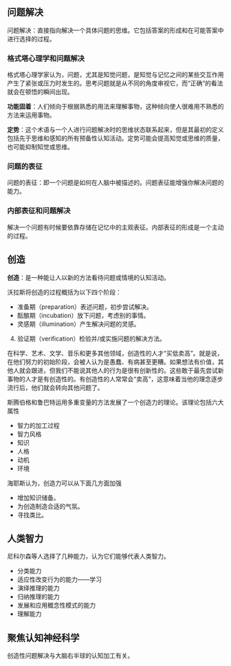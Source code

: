 ## 问题解决

问题解决：直接指向解决一个具体问题的思维。它包括答案的形成和在可能答案中进行选择的过程。

### 格式塔心理学和问题解决

格式塔心理学家认为，问题，尤其是知觉问题，是知觉与记忆之间的某些交互作用产生了紧张或压力时发生的。思考问题就是从不同的角度审视它，而“正确”的看法就会在顿悟的瞬间出现。

**功能固着**：人们倾向于根据熟悉的用法来理解事物，这种倾向使人很难用不熟悉的方法来运用事物。

**定势**：这个术语与一个人进行问题解决时的思维状态联系起来，但是其最初的定义包括先于思维和感知的所有预备性认知活动。定势可能会提高知觉或思维的质量，也可能抑制知觉或思维。



### 问题的表征

问题的表征：即一个问题是如何在人脑中被描述的。问题表征能增强你解决问题的能力。



### 内部表征和问题解决

解决一个问题有时候要依靠存储在记忆中的主观表征。内部表征的形成是一个主动的过程。



## 创造

**创造**：是一种能让人以新的方法看待问题或情境的认知活动。

沃拉斯将创造的过程概括为以下四个阶段：

+ 准备期（preparation）表述问题，初步尝试解决。
+ 酝酿期（incubation）放下问题，考虑别的事情。
+ 灵感期（illumination）产生解决问题的灵感。
4. 验证期（verification）检验并/或实施问题的解决方法。

在科学、艺术、文学、音乐和更多其他领域，创造性的人才“买低卖高”。就是说，在他们努力的初始阶段，会被人认为是愚蠢、有病甚至更糟。如果想法有价值，其他人就会跟进，但我们不能说其他人的行为是很有创新性的。这些敢于最先尝试新事物的人才是有创造性的。有创造性的人常常会“卖高”，这意味着当他的理念逐步流行后，他们就会转向其他问题了。



斯腾伯格和鲁巴特运用多重变量的方法发展了一个创造力的理论。该理论包括六大属性

+ 智力的加工过程
+ 智力风格
+ 知识
+ 人格
+ 动机
+ 环境

海耶斯认为，创造力可以从下面几方面加强

+ 增加知识储备。
+ 为创造制造合适的气氛。
+ 寻找类比。

## 人类智力

尼科尔森等人选择了几种能力，认为它们能够代表人类智力。

+ 分类能力
+ 适应性改变行为的能力——学习
+ 演绎推理的能力
+ 归纳推理的能力
+ 发展和应用概念性模式的能力
+ 理解能力



## 聚焦认知神经科学

创造性问题解决与大脑右半球的认知加工有关。